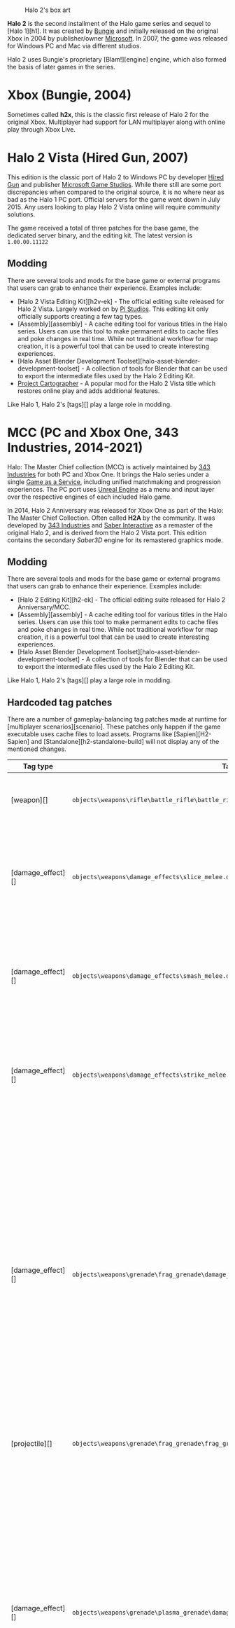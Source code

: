 <figure>
  <a href="h2cover.jpg">
    <img src="h2cover.jpg" alt="""/>
  </a>
  <figcaption>
    <p>Halo 2's box art</p>
  </figcaption>
</figure>

**Halo 2** is the second installment of the Halo game series and sequel to [Halo 1][h1]. It was created by [Bungie][bungie] and initially released on the original Xbox in 2004 by publisher/owner [Microsoft][]. In 2007, the game was released for Windows PC and Mac via different studios.

Halo 2 uses Bungie's proprietary [Blam!][engine] engine, which also formed the basis of later games in the series.

# Xbox (Bungie, 2004)
Sometimes called **h2x**, this is the classic first release of Halo 2 for the original Xbox. Multiplayer had support for LAN multiplayer along with online play through Xbox Live.

# Halo 2 Vista (Hired Gun, 2007)
This edition is the classic port of Halo 2 to Windows PC by developer [Hired Gun][hired-gun] and publisher [Microsoft Game Studios][microsoft]. While there still are some port discrepancies when compared to the original source, it is no where near as bad as the Halo 1 PC port. Official servers for the game went down in July 2015. Any users looking to play Halo 2 Vista online will require community solutions.

The game received a total of three patches for the base game, the dedicated server binary, and the editing kit. The latest version is `1.00.00.11122`

## Modding
There are several tools and mods for the base game or external programs that users can grab to enhance their experience. Examples include:

* [Halo 2 Vista Editing Kit][h2v-ek] - The official editing suite released for Halo 2 Vista. Largely worked on by [Pi Studios][pi-studios]. This editing kit only officially supports creating a few tag types.
* [Assembly][assembly] - A cache editing tool for various titles in the Halo series. Users can use this tool to make permanent edits to cache files and poke changes in real time. While not traditional workflow for map creation, it is a powerful tool that can be used to create interesting experiences.
* [Halo Asset Blender Development Toolset][halo-asset-blender-development-toolset] - A collection of tools for Blender that can be used to export the intermediate files used by the Halo 2 Editing Kit.
* [Project Cartographer][cartographer] - A popular mod for the Halo 2 Vista title which restores online play and adds additional features.

Like Halo 1, Halo 2's [tags][] play a large role in modding.

# MCC (PC and Xbox One, 343 Industries, 2014-2021)
Halo: The Master Chief collection (MCC) is actively maintained by [343 Industries][343i] for both PC and Xbox One. It brings the Halo series under a single [Game as a Service][gaas], including unified matchmaking and progression experiences. The PC port uses [Unreal Engine][unreal] as a menu and input layer over the respective engines of each included Halo game.

In 2014, Halo 2 Anniversary was released for Xbox One as part of the Halo: The Master Chief Collection. Often called **H2A** by the community. It was developed by [343 Industries][343i] and [Saber Interactive][saber] as a remaster of the original Halo 2, and is derived from the Halo 2 Vista port. This edition contains the secondary _Saber3D_ engine for its remastered graphics mode.

## Modding
There are several tools and mods for the base game or external programs that users can grab to enhance their experience. Examples include:

* [Halo 2 Editing Kit][h2-ek] - The official editing suite released for Halo 2 Anniversary/MCC.
* [Assembly][assembly] - A cache editing tool for various titles in the Halo series. Users can use this tool to make permanent edits to cache files and poke changes in real time. While not traditional workflow for map creation, it is a powerful tool that can be used to create interesting experiences.
* [Halo Asset Blender Development Toolset][halo-asset-blender-development-toolset] - A collection of tools for Blender that can be used to export the intermediate files used by the Halo 2 Editing Kit.

Like Halo 1, Halo 2's [tags][] play a large role in modding.

## Hardcoded tag patches
There are a number of gameplay-balancing tag patches made at runtime for [multiplayer scenarios][scenario]. These patches only happen if the game executable uses cache files to load assets. Programs like [Sapien][H2-Sapien] and [Standalone][h2-standalone-build] will not display any of the mentioned changes.

| Tag type          | Tag path                                                                                       | Changes
| ----------------- | ---------------------------------------------------------------------------------------------- | ------------------------------------------------------------------------------------
| [weapon][]        | `objects\weapons\rifle\battle_rifle\battle_rifle.weapon`                                       | Error angles min and max are set to `0.1` and `0.1`.
| [damage_effect][] | `objects\weapons\damage_effects\slice_melee.damage_effect`                                     | Damage lower bound is set to `90`.<br />Damage upper bound min and max are set to `120` and `120`.
| [damage_effect][] | `objects\weapons\damage_effects\smash_melee.damage_effect`                                     | Damage lower bound is set to `55`.<br />Damage upper bound min and max are set to `90` and `90`.
| [damage_effect][] | `objects\weapons\damage_effects\strike_melee.damage_effect`                                    | Damage lower bound is set to `55`.<br />Damage upper bound min and max are set to `75` and `75`.
| [damage_effect][] | `objects\weapons\grenade\frag_grenade\damage_effects\frag_grenade_explosion.damage_effect`     | Radius min and max are set to `0.5` and `1.75`.<br />Damage lower bound is set to `50`.<br />Damage upper bound min and max are set to `160` and `160`.<br />Rider direct damage scale is set to `1.5`.<br />Rider maximum transfer damage s is set to `0.75`.<br />Rider minimum transfer damage s is set to `0.75`.
| [projectile][]    | `objects\weapons\grenade\frag_grenade\frag_grenade.projectile`                                 | Arming time is set to `1.3`.
| [damage_effect][] | `objects\weapons\grenade\plasma_grenade\damage_effects\plasma_grenade_explosion.damage_effect` | Radius min and max are set to `0.5` and `1.75`.<br />Damage lower bound is set to `50`.<br />Damage upper bound min and max are set to `200` and `200`.<br />Rider direct damage scale is set to `1.5`.<br />Rider maximum transfer damage s is set to `0.75`.<br />Rider minimum transfer damage s is set to `0.75`.
| [projectile][]    | `objects\weapons\grenade\plasma_grenade\plasma_grenade.projectile`                             | Arming time is set to `1.3`.<br />Timer min and max are set to `0.9` and `0.9`.
| [damage_effect][] | `objects\weapons\pistol\magnum\damage_effects\magnum_bullet.damage_effect`                     | Damage lower bound is set to `5.5`.<br />Damage upper bound min and max are set to `5.5` and `5.5`.
| [weapon][]        | `objects\weapons\rifle\plasma_rifle\plasma_rifle.weapon`                                       | Dual wield damage scale is set to `0.7`.
| [damage_effect][] | `objects\weapons\rifle\smg\damage_effects\smg_bullet.damage_effect`                            | Damage upper bound min and max are set to `4.625` and `4.625`.
| [damage_effect][] | `objects\weapons\support_low\brute_shot\damage_effects\shot_grenade_explosion.damage_effect`   | Damage lower bound is set to `30.5`.<br />Damage upper bound min and max are set to `60` and `60`.
| [vehicle][]       | `objects\vehicles\h_turret_ap\h_turret_ap.vehicle`                                             | Bounding radius is set to `0.5`.

[bungie]: https://en.wikipedia.org/wiki/Bungie
[microsoft]: https://en.wikipedia.org/wiki/Xbox_Game_Studios
[hired-gun]: https://en.wikipedia.org/wiki/Xbox_Game_Studios
[pi-studios]: https://en.wikipedia.org/wiki/Pi_Studios
[saber]: https://en.wikipedia.org/wiki/Saber_Interactive
[343i]: https://en.wikipedia.org/wiki/343_Industries
[gaas]: https://en.wikipedia.org/wiki/Games_as_a_service
[unreal]: https://en.wikipedia.org/wiki/Unreal_Engine
[cartographer]: https://www.cartographer.online/
